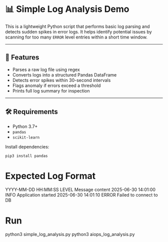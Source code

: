 # 📊 Simple Log Analysis Demo

This is a lightweight Python script that performs basic log parsing and detects sudden spikes in error logs. It helps identify potential issues by scanning for too many `ERROR` level entries within a short time window.

---

## 📌 Features

- Parses a raw log file using regex
- Converts logs into a structured Pandas DataFrame
- Detects error spikes within 30-second intervals
- Flags anomaly if errors exceed a threshold
- Prints full log summary for inspection

---

## 🛠️ Requirements

- Python 3.7+
- `pandas`
- `scikit-learn`

Install dependencies:
```bash
pip3 install pandas
```

# Expected Log Format 
YYYY-MM-DD HH:MM:SS LEVEL Message content
2025-06-30 14:01:00 INFO Application started
2025-06-30 14:01:10 ERROR Failed to connect to DB

# Run
python3 simple_log_analysis.py
python3 aiops_log_analysis.py

